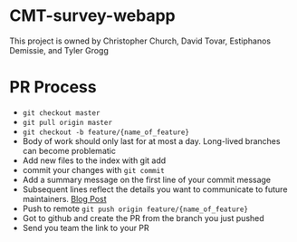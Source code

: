 # CMT-survey-webapp

This project is owned by Christopher Church, David Tovar, Estiphanos Demissie, and Tyler Grogg

# PR Process
* `git checkout master`
* `git pull origin master`
* `git checkout -b feature/{name_of_feature}`
* Body of work should only last for at most a day.  Long-lived branches can become problematic
* Add new files to the index with git add
* commit your changes with `git commit`
* Add a summary message on the first line of your commit message
* Subsequent lines reflect the details you want to communicate to future maintainers.  [Blog Post](https://chris.beams.io/posts/git-commit/)
* Push to remote `git push origin feature/{name_of_feature}`
* Got to github and create the PR from the branch you just pushed
* Send you team the link to your PR
